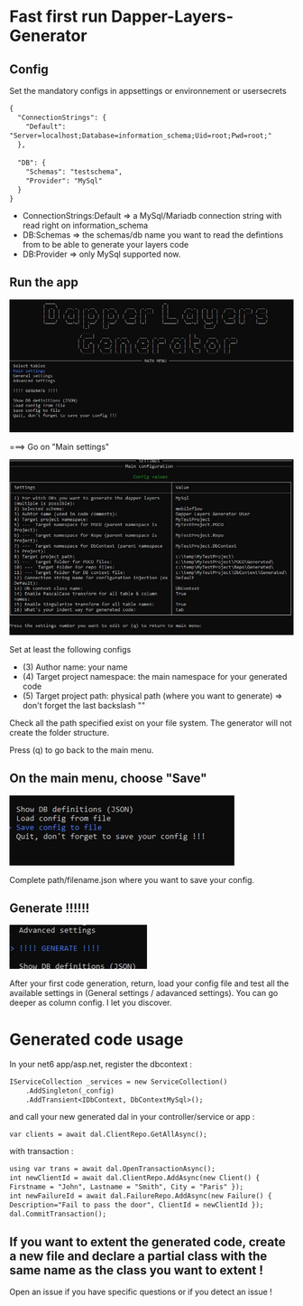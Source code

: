 # Fast first run Dapper-Layers-Generator
## Config
Set the mandatory configs in appsettings or environnement or usersecrets
```
{
  "ConnectionStrings": {
    "Default": "Server=localhost;Database=information_schema;Uid=root;Pwd=root;"
  },

  "DB": {
    "Schemas": "testschema",
    "Provider": "MySql"
  }
}
```

- ConnectionStrings:Default => a MySql/Mariadb connection string with read right on information_schema
- DB:Schemas => the schemas/db name you want to read the defintions from to be able to generate your layers code
- DB:Provider => only MySql supported now.


## Run the app
![MainMenu](doc/img/main.jpg)

===> Go on "Main settings"

![MainSettings](doc/img/main-settings.JPG)

Set at least the following configs
- (3) Author name: your name
- (4) Target project namespace: the main namespace for your generated code
- (5) Target project path: physical path (where you want to generate) => don't forget the last backslash "\"

Check all the path specified exist on your file system. The generator will not create the folder structure.

Press (q) to go back to the main menu.


## On the main menu, choose "Save"

![Save](doc/img/save.jpg)

Complete path/filename.json where you want to save your config.


## Generate !!!!!!
![Generate](doc/img/generate.jpg)

After your first code generation, return, load your config file and test all the available settings in (General settings / adavanced settings). You can go deeper as column config. I let you discover.

# Generated code usage

In your net6 app/asp.net, register the dbcontext :
```
IServiceCollection _services = new ServiceCollection()
    .AddSingleton(_config)
    .AddTransient<IDbContext, DbContextMySql>();
```

and call your new generated dal in your controller/service or app :
```
var clients = await dal.ClientRepo.GetAllAsync();
```

with transaction :
```
using var trans = await dal.OpenTransactionAsync();
int newClientId = await dal.ClientRepo.AddAsync(new Client() { Firstname = "John", Lastname = "Smith", City = "Paris" });
int newFailureId = await dal.FailureRepo.AddAsync(new Failure() { Description="Fail to pass the door", ClientId = newClientId });
dal.CommitTransaction();
```

## If you want to extent the generated code, create a new file and declare a partial class with the same name as the class you want to extent !

Open an issue if you have specific questions or if you detect an issue !




